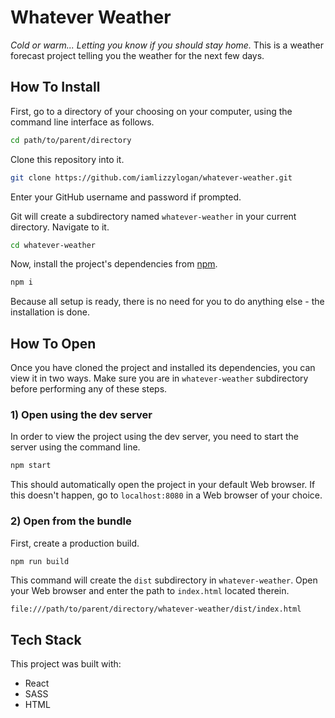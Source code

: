 # Whatever Weather

*Cold or warm... Letting you know if you should stay home.* This is a weather forecast project telling you the weather for the next few days.

## How To Install

First, go to a directory of your choosing on your computer, using the command line interface as follows.

```sh
cd path/to/parent/directory
```

Clone this repository into it.

```sh
git clone https://github.com/iamlizzylogan/whatever-weather.git
```

Enter your GitHub username and password if prompted.

Git will create a subdirectory named `whatever-weather` in your current directory. Navigate to it.

```sh
cd whatever-weather
```

Now, install the project's dependencies from [npm](https://www.npmjs.com/get-npm).

```sh
npm i
```

Because all setup is ready, there is no need for you to do anything else - the installation is done.

## How To Open

Once you have cloned the project and installed its dependencies, you can view it in two ways. Make sure you are in `whatever-weather` subdirectory before performing any of these steps. 

### 1) Open using the dev server

In order to view the project using the dev server, you need to start the server using the command line.

```sh
npm start
```

This should automatically open the project in your default Web browser. If this doesn't happen, go to `localhost:8080` in a Web browser of your choice.

### 2) Open from the bundle

First, create a production build.

```sh
npm run build
```

This command will create the `dist` subdirectory in `whatever-weather`. Open your Web browser and enter the path to `index.html` located therein.

``` file:///path/to/parent/directory/whatever-weather/dist/index.html ```

## Tech Stack

This project was built with:
- React
- SASS
- HTML
